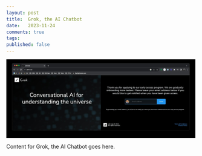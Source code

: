 ```yaml
---
layout: post
title:  Grok, the AI Chatbot
date:   2023-11-24
comments: true
tags: 
published: false
---
```

 
<img src="/images/grok.x.ai.jpg" align="center" width="500" padding="20" alt="Grok, the AI Chatbot" title="Grok, the AI Chatbot" />
 
<!--more-->

Content for Grok, the AI Chatbot goes here.
 
